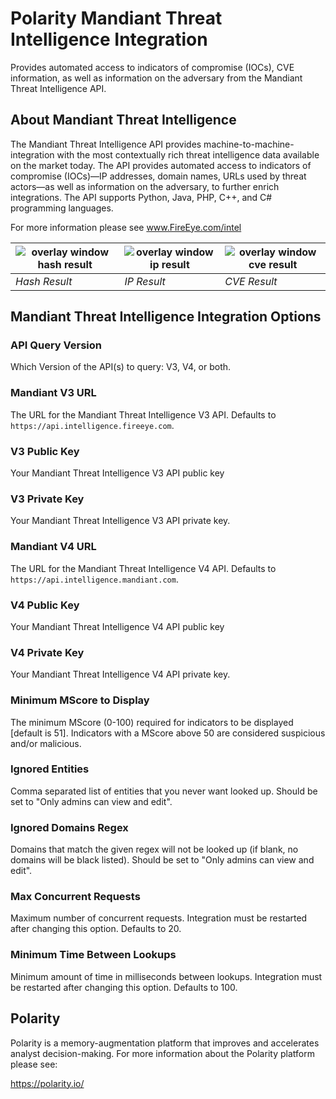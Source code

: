 # Polarity Mandiant Threat Intelligence Integration

Provides automated access to indicators of compromise (IOCs), CVE information, as well as information on the adversary from the Mandiant Threat Intelligence API.

## About Mandiant Threat Intelligence

The Mandiant Threat Intelligence API provides machine-to-machine-integration with the most contextually rich threat intelligence data available on the market today. The API provides automated access to indicators of compromise (IOCs)—IP addresses, domain names, URLs used by threat actors—as well as information on the adversary, to further enrich integrations. The API supports Python, Java, PHP, C++, and C# programming languages.

For more information please see www.FireEye.com/intel

| ![overlay window hash result](assets/hash.png) | ![overlay window ip result](assets/ip.png) | ![overlay window cve result](assets/cve.png) |
|---|--|--|
|*Hash Result* | *IP Result* | *CVE Result*|



## Mandiant Threat Intelligence Integration Options

### API Query Version
Which Version of the API(s) to query: V3, V4, or both.

### Mandiant V3 URL
The URL for the Mandiant Threat Intelligence V3 API.  Defaults to `https://api.intelligence.fireeye.com`.

### V3 Public Key
Your Mandiant Threat Intelligence V3 API public key

### V3 Private Key
Your Mandiant Threat Intelligence V3 API private key.

### Mandiant V4 URL
The URL for the Mandiant Threat Intelligence V4 API.  Defaults to `https://api.intelligence.mandiant.com`.

### V4 Public Key
Your Mandiant Threat Intelligence V4 API public key

### V4 Private Key
Your Mandiant Threat Intelligence V4 API private key.

### Minimum MScore to Display
The minimum MScore (0-100) required for indicators to be displayed [default is 51].  Indicators with a MScore above 50 are considered suspicious and/or malicious.

### Ignored Entities
Comma separated list of entities that you never want looked up. Should be set to "Only admins can view and edit".

### Ignored Domains Regex
Domains that match the given regex will not be looked up (if blank, no domains will be black listed).  Should be set to "Only admins can view and edit".

### Max Concurrent Requests
Maximum number of concurrent requests.  Integration must be restarted after changing this option. Defaults to 20.

### Minimum Time Between Lookups
Minimum amount of time in milliseconds between lookups. Integration must be restarted after changing this option. Defaults to 100.


## Polarity

Polarity is a memory-augmentation platform that improves and accelerates analyst decision-making.  For more information about the Polarity platform please see:

https://polarity.io/
